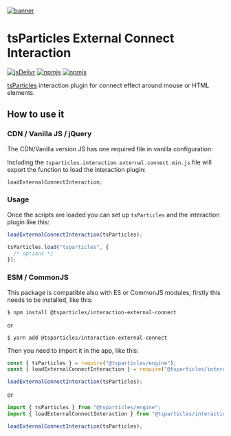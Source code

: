 [![banner](https://particles.js.org/images/banner2.png)](https://particles.js.org)

# tsParticles External Connect Interaction

[![jsDelivr](https://data.jsdelivr.com/v1/package/npm/@tsparticles/interaction-external-connect/badge)](https://www.jsdelivr.com/package/npm/@tsparticles/interaction-external-connect)
[![npmjs](https://badge.fury.io/js/@tsparticles/interaction-external-connect.svg)](https://www.npmjs.com/package/@tsparticles/interaction-external-connect)
[![npmjs](https://img.shields.io/npm/dt/@tsparticles/interaction-external-connect)](https://www.npmjs.com/package/@tsparticles/interaction-external-connect)

[tsParticles](https://github.com/matteobruni/tsparticles) interaction plugin for connect effect around mouse or HTML
elements.

## How to use it

### CDN / Vanilla JS / jQuery

The CDN/Vanilla version JS has one required file in vanilla configuration:

Including the `tsparticles.interaction.external.connect.min.js` file will export the function to load the interaction
plugin:

```javascript
loadExternalConnectInteraction;
```

### Usage

Once the scripts are loaded you can set up `tsParticles` and the interaction plugin like this:

```javascript
loadExternalConnectInteraction(tsParticles);

tsParticles.load("tsparticles", {
  /* options */
});
```

### ESM / CommonJS

This package is compatible also with ES or CommonJS modules, firstly this needs to be installed, like this:

```shell
$ npm install @tsparticles/interaction-external-connect
```

or

```shell
$ yarn add @tsparticles/interaction-external-connect
```

Then you need to import it in the app, like this:

```javascript
const { tsParticles } = require("@tsparticles/engine");
const { loadExternalConnectInteraction } = require("@tsparticles/interaction-external-connect");

loadExternalConnectInteraction(tsParticles);
```

or

```javascript
import { tsParticles } from "@tsparticles/engine";
import { loadExternalConnectInteraction } from "@tsparticles/interaction-external-connect";

loadExternalConnectInteraction(tsParticles);
```
